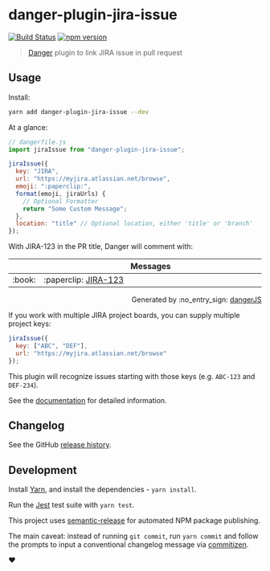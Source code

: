 # danger-plugin-jira-issue

[![Build Status](https://travis-ci.org/macklinu/danger-plugin-jira-issue.svg?branch=master)](https://travis-ci.org/macklinu/danger-plugin-jira-issue)
[![npm version](https://badge.fury.io/js/danger-plugin-jira-issue.svg)](https://badge.fury.io/js/danger-plugin-jira-issue)

> [Danger](https://github.com/danger/danger-js) plugin to link JIRA issue in pull request

## Usage

Install:

```sh
yarn add danger-plugin-jira-issue --dev
```

At a glance:

```js
// dangerfile.js
import jiraIssue from "danger-plugin-jira-issue";

jiraIssue({
  key: "JIRA",
  url: "https://myjira.atlassian.net/browse",
  emoji: ":paperclip:",
  format(emoji, jiraUrls) {
    // Optional Formatter
    return "Some Custom Message";
  },
  location: "title" // Optional location, either 'title' or 'branch'
});
```

With JIRA-123 in the PR title, Danger will comment with:

<table>
  <thead>
    <tr>
      <th width="50"></th>
      <th width="100%" data-danger-table="true">Messages</th>
    </tr>
  </thead>
  <tbody><tr>
      <td>:book:</td>
      <td>:paperclip: <a href="https://myjira.atlassian.net/browse/JIRA-123">JIRA-123</a></td>
    </tr>
  </tbody>
</table>

<p align="right">
  Generated by :no_entry_sign: <a href="http://github.com/danger/danger-js/">dangerJS</a>
</p>

If you work with multiple JIRA project boards, you can supply multiple project keys:

```js
jiraIssue({
  key: ["ABC", "DEF"],
  url: "https://myjira.atlassian.net/browse"
});
```

This plugin will recognize issues starting with those keys (e.g. `ABC-123` and `DEF-234`).

See the [documentation](http://macklinu.github.io/danger-plugin-jira-issue) for detailed information.

## Changelog

See the GitHub [release history](https://github.com/macklinu/danger-plugin-jira-issue/releases).

## Development

Install [Yarn](https://yarnpkg.com/en/), and install the dependencies - `yarn install`.

Run the [Jest](https://facebook.github.io/jest/) test suite with `yarn test`.

This project uses [semantic-release](https://github.com/semantic-release/semantic-release) for automated NPM package publishing.

The main caveat: instead of running `git commit`, run `yarn commit` and follow the prompts to input a conventional changelog message via [commitizen](https://github.com/commitizen/cz-cli).

:heart:
